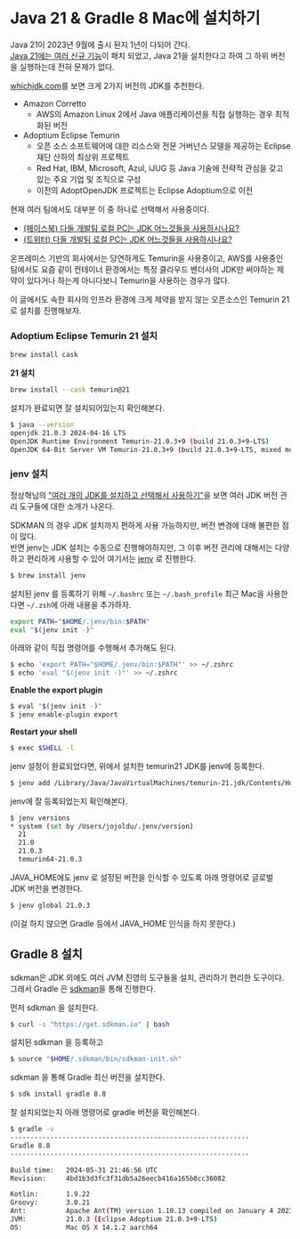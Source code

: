 # Java 21 & Gradle 8 Mac에 설치하기

Java 21이 2023년 9월에 출시 된지 1년이 다되어 간다.  
[Java 21에는 여러 신규 기능](https://www.infoworld.com/article/3689880/jdk-21-the-new-features-in-java-21.html)이 패치 되었고, Java 21을 설치한다고 하여 그 하위 버전을 실행하는데 전혀 문제가 없다.  
  
[whichjdk.com](https://whichjdk.com/ko/)를 보면 크게 2가지 버전의 JDK를 추천한다.

- Amazon Corretto
  - AWS의 Amazon Linux 2에서 Java 애플리케이션을 직접 실행하는 경우 최적화된 버전
- Adoptium Eclipse Temurin
  - 오픈 소스 소프트웨어에 대한 리소스와 전문 거버넌스 모델을 제공하는 Eclipse 재단 산하의 최상위 프로젝트 
  - Red Hat, IBM, Microsoft, Azul, iJUG 등 Java 기술에 전략적 관심을 갖고 있는 주요 기업 및 조직으로 구성
  - 이전의 AdoptOpenJDK 프로젝트는 Eclipse Adoptium으로 이전

현재 여러 팀에서도 대부분 이 중 하나로 선택해서 사용중이다.  

- [(페이스북) 다들 개발팀 로컬 PC는 JDK 어느것들을 사용하시나요?](https://www.facebook.com/jojoldu/posts/pfbid0woHLzFSoaYwom5HNEfSYFtDsythkiQdkqakKpxJLC92w1dBn5dQyDpZPVJgk9uUMl?notif_id=1718758810997688&notif_t=feedback_reaction_generic&ref=notif)
- [(트위터) 다들 개발팀 로컬 PC는 JDK 어느것들을 사용하시나요?](https://twitter.com/jojoldu/status/1803228699225104577)

온프레미스 기반의 회사에서는 당연하게도 Temurin을 사용중이고, AWS를 사용중인 팀에서도 요즘 같이 컨테이너 환경에서는 특정 클라우드 벤더사의 JDK만 써야하는 제약이 있다거나 하는게 아니다보니 Temurin을 사용하는 경우가 많다.  
  
이 글에서도 속한 회사의 인프라 환경에 크게 제약을 받지 않는 오픈소스인 Temurin 21 로 설치를 진행해보자.

### Adoptium Eclipse Temurin 21 설치

```bash
brew install cask
```

**21 설치**

```bash
brew install --cask temurin@21
```

설치가 완료되면 잘 설치되어있는지 확인해본다.

```bash
$ java --version
openjdk 21.0.3 2024-04-16 LTS
OpenJDK Runtime Environment Temurin-21.0.3+9 (build 21.0.3+9-LTS)
OpenJDK 64-Bit Server VM Temurin-21.0.3+9 (build 21.0.3+9-LTS, mixed mode)
```

### jenv 설치

정상혁님의 ["여러 개의 JDK를 설치하고 선택해서 사용하기"](https://blog.benelog.net/installing-jdk)을 보면 여러 JDK 버전 관리 도구들에 대한 소개가 나온다.  
  
SDKMAN 의 경우 JDK 설치까지 편하게 사용 가능하지만, 버전 변경에 대해 불편한 점이 많다.  
반면 jenv는 JDK 설치는 수동으로 진행해야하지만, 그 이후 버전 관리에 대해서는 다양하고 편리하게 사용할 수 있어 여기서는 [jenv](https://www.jenv.be/) 로 진행한다.  

```bash
$ brew install jenv
```

설치된 jenv 를 등록하기 위해  `~/.bashrc` 또는 `~/.bash_profile` 최근 Mac을 사용한다면 `~/.zsh`에 아래 내용을 추가하자.

```bash
export PATH="$HOME/.jenv/bin:$PATH"
eval "$(jenv init -)"
```

아래와 같이 직접 명령어를 수행해서 추가해도 된다.

```bash
$ echo 'export PATH="$HOME/.jenv/bin:$PATH"' >> ~/.zshrc
$ echo 'eval "$(jenv init -)"' >> ~/.zshrc
```

**Enable the export plugin**

```bash
$ eval "$(jenv init -)"
$ jenv enable-plugin export
```

**Restart your shell**

```bash
$ exec $SHELL -l
```

jenv 설정이 완료되었다면, 위에서 설치한 temurin21 JDK를 jenv에 등록한다.

```bash
$ jenv add /Library/Java/JavaVirtualMachines/temurin-21.jdk/Contents/Home
```

jenv에 잘 등록되었는지 확인해본다.

```bash
$ jenv versions
* system (set by /Users/jojoldu/.jenv/version)
  21
  21.0
  21.0.3
  temurin64-21.0.3
```

JAVA_HOME에도 jenv 로 설정된 버전을 인식할 수 있도록 아래 명령어로 글로벌 JDK 버전을 변경한다.  

```bash
$ jenv global 21.0.3
```

(이걸 하지 않으면 Gradle 등에서 JAVA_HOME 인식을 하지 못한다.)

## Gradle 8 설치

sdkman은 JDK 외에도 여러 JVM 진영의 도구들을 설치, 관리하기 편리한 도구이다.  
그래서 Gradle 은 [sdkman](https://sdkman.io/install)을 통해 진행한다.  

먼저 sdkman 을 설치한다.

```bash
$ curl -s "https://get.sdkman.io" | bash
```

설치된 sdkman 을 등록하고

```bash
$ source "$HOME/.sdkman/bin/sdkman-init.sh"
```

sdkman 을 통해 Gradle 최신 버전을 설치한다.

```bash
$ sdk install gradle 8.8
```

잘 설치되었는지 아래 명령어로 gradle 버전을 확인해본다.

```bash
$ gradle -v
------------------------------------------------------------
Gradle 8.8
------------------------------------------------------------

Build time:   2024-05-31 21:46:56 UTC
Revision:     4bd1b3d3fc3f31db5a26eecb416a165b8cc36082

Kotlin:       1.9.22
Groovy:       3.0.21
Ant:          Apache Ant(TM) version 1.10.13 compiled on January 4 2023
JVM:          21.0.3 (Eclipse Adoptium 21.0.3+9-LTS)
OS:           Mac OS X 14.1.2 aarch64
```
